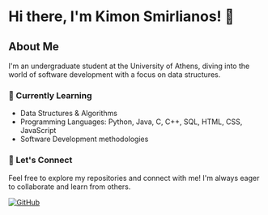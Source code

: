 # Hi there, I'm Kimon Smirlianos! 👋

## About Me
I'm an undergraduate student at the University of Athens, diving into the world of software development with a focus on data structures. 

### 🌱 Currently Learning
- Data Structures & Algorithms
- Programming Languages: Python, Java, C, C++, SQL, HTML, CSS, JavaScript
- Software Development methodologies

### 🤝 Let's Connect
Feel free to explore my repositories and connect with me! I'm always eager to collaborate and learn from others.

[![GitHub](https://img.shields.io/github/followers/KimonSMN?label=Follow&style=social)](https://github.com/KimonSMN)
